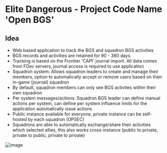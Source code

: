 # Elite Dangerous - Project Code Name 'Open BGS'

## Idea
- Web based application to track the BGS and squadron BGS activities
- BGS records and activities are retained for 90 - 360 days.
- Tracking is based on the Frontier 'CAPI' journal import. All data comes from FDev servers, journal access is required to use application
- Squadron system: Allows squadron leaders to create and manage their members, option to automatically accept or remove users based on their in-game (journal) squadron
- By default, squadron members can only see BGS activites within their own squadron
- Per system messages/actions: Squadron BGS leader can define manual actions per system, can define per system influence limits for the application automatically issue actions
- Public instance available for everyone, private instance can be self-hosted by each squadron (OPSEC)
- Squadrons are able to automatically exchange/share their activities which selected allies, this also works cross-instance (public to private, private to public, private to private)

![image](https://github.com/DarkSession/EDOpenBGS/assets/68336675/a5b547a3-0f1e-4251-b6a2-8141e47c4fa9)
